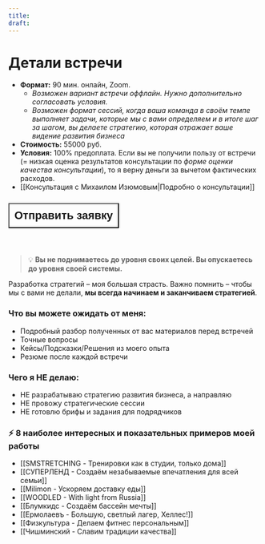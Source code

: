 ```yaml
---
title: 
draft:
---
```

# Детали встречи
- **Формат:** 90 мин. онлайн, Zoom.
	- _Возможен вариант встречи оффлайн. Нужно дополнительно согласовать условия._
	- _Возможен формат сессий, когда ваша команда в своём темпе выполняет задачи, которые мы с вами определяем и в итоге шаг за шагом, вы делаете стратегию, которая отражает ваше видение развития бизнеса_
- **Стоимость:** 55000 руб.
- **Условия:** 100% предоплата. Если вы не получили пользу от встречи (= низкая оценка результатов консультации по _форме оценки качества консультации_), то я верну деньги за вычетом фактических расходов.
- [[Консультация с Михаилом Изюмовым|Подробно о консультации]]

 <div style="display: flex; justify-content: left; cursor: pointer;"> <a href="https://airtable.com/approfG95BL8XenCk/pagpfCZRDbBHEBdTG/form" target="_blank"> <button style=" font-size: 22px; padding: 10px; height: fit-content; margin-top: 10px; margin-bottom: 40px; background: var(--text-accent); font-weight: 600; color: var(--text-on-accent); ">Отправить заявку</button> </a></div> 

> 💡 **Вы не поднимаетесь до уровня своих целей. Вы опускаетесь до уровня своей системы.**

Разработка стратегий – моя большая страсть. Важно помнить – чтобы мы с вами не делали, **мы всегда начинаем и заканчиваем стратегией**.

### Что вы можете ожидать от меня:
- Подробный разбор полученных от вас материалов перед встречей
- Точные вопросы
- Кейсы/Подсказки/Решения из моего опыта
- Резюме после каждой встречи
### Чего я НЕ делаю:
- НЕ разрабатываю стратегию развития бизнеса, а направляю
- НЕ провожу стратегические сессии
- НЕ готовлю брифы и задания для подрядчиков
### ⚡️ 8 наиболее интересных и показательных примеров моей работы
- [[SMSTRETCHING - Тренировки как в студии, только дома]]
- [[СУПЕРЛЕНД - Создаём незабываемые впечатления для всей семьи]]
- [[Milimon - Ускоряем доставку еды]]
- [[WOODLED - With light from Russia]]
- [[Блумкидс - Создаём бассейн мечты]]
- [[Ермолаевъ - Большую, светлый лагер, Хеллес!]]
- [[Физкультура - Делаем фитнес персональным]]
- [[Чишминский - Славим традиции качества]]